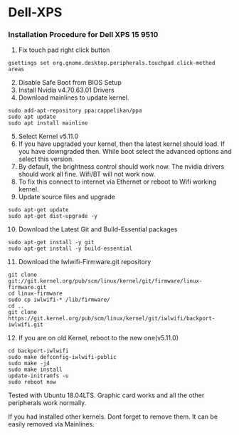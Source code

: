 # Dell-XPS

### Installation Procedure for Dell XPS 15 9510 

1) Fix touch pad right click button

```
gsettings set org.gnome.desktop.peripherals.touchpad click-method areas
````

2) Disable Safe Boot from BIOS Setup
3) Install Nvidia v4.70.63.01 Drivers
4) Download mainlines to update kernel.
```
sudo add-apt-repository ppa:cappelikan/ppa
sudo apt update
sudo apt install mainline
```
5) Select Kernel v5.11.0
6) If you have upgraded your kernel, then the latest kernel should load. If you have downgraded then. While boot select the advanced options and select this version. 
7) By default, the brightness control should work now. The nvidia drivers should work all fine. Wifi/BT will not work now. 
8) To fix this connect to internet via Ethernet or reboot to Wifi working kernel. 
9) Update source files and upgrade
```
sudo apt-get update
sudo apt-get dist-upgrade -y
```
10) Download the Latest Git and Build-Essential packages
```
sudo apt-get install -y git
sudo apt-get install -y build-essential
```
11. Download the Iwlwifi-Firmware.git repository
```
git clone git://git.kernel.org/pub/scm/linux/kernel/git/firmware/linux-firmware.git
cd linux-firmware
sudo cp iwlwifi-* /lib/firmware/
cd ..
git clone https://git.kernel.org/pub/scm/linux/kernel/git/iwlwifi/backport-iwlwifi.git
```
12. If you are on old Kernel, reboot to the new one(v5.11.0)

```
cd backport-iwlwifi
sudo make defconfig-iwlwifi-public
sudo make -j4
sudo make install
update-initramfs -u
sudo reboot now
```

Tested with Ubuntu 18.04LTS. Graphic card works and all the other peripherals work normally. 

If you had installed other kernels. Dont forget to remove them. It can be easily removed via Mainlines. 



